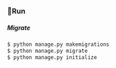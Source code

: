 ### 🔸Run

##### Migrate

``` bash
$ python manage.py makemigrations
$ python manage.py migrate
$ python manage.py initialize
```



